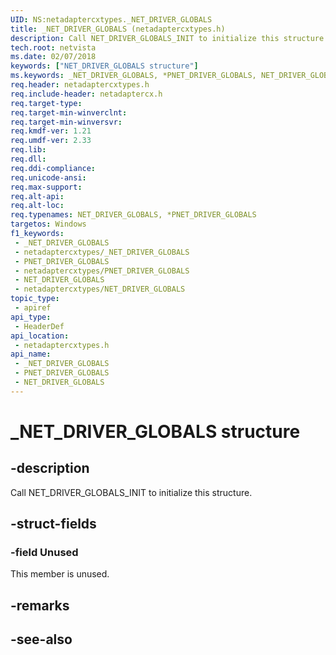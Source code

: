 ```yaml
---
UID: NS:netadaptercxtypes._NET_DRIVER_GLOBALS
title: _NET_DRIVER_GLOBALS (netadaptercxtypes.h)
description: Call NET_DRIVER_GLOBALS_INIT to initialize this structure.
tech.root: netvista
ms.date: 02/07/2018
keywords: ["NET_DRIVER_GLOBALS structure"]
ms.keywords: _NET_DRIVER_GLOBALS, *PNET_DRIVER_GLOBALS, NET_DRIVER_GLOBALS,
req.header: netadaptercxtypes.h
req.include-header: netadaptercx.h
req.target-type: 
req.target-min-winverclnt: 
req.target-min-winversvr: 
req.kmdf-ver: 1.21
req.umdf-ver: 2.33 
req.lib: 
req.dll: 
req.ddi-compliance: 
req.unicode-ansi: 
req.max-support: 
req.alt-api: 
req.alt-loc: 
req.typenames: NET_DRIVER_GLOBALS, *PNET_DRIVER_GLOBALS
targetos: Windows
f1_keywords:
 - _NET_DRIVER_GLOBALS
 - netadaptercxtypes/_NET_DRIVER_GLOBALS
 - PNET_DRIVER_GLOBALS
 - netadaptercxtypes/PNET_DRIVER_GLOBALS
 - NET_DRIVER_GLOBALS
 - netadaptercxtypes/NET_DRIVER_GLOBALS
topic_type:
 - apiref
api_type:
 - HeaderDef
api_location:
 - netadaptercxtypes.h
api_name:
 - _NET_DRIVER_GLOBALS
 - PNET_DRIVER_GLOBALS
 - NET_DRIVER_GLOBALS
---
```


# _NET_DRIVER_GLOBALS structure


## -description

Call NET_DRIVER_GLOBALS_INIT to initialize this structure.

## -struct-fields

### -field Unused

This member is unused.

## -remarks

## -see-also

